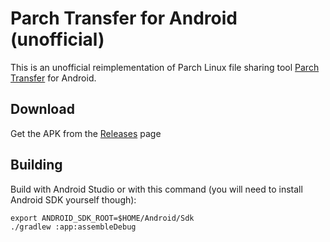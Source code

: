 # Parch Transfer for Android (unofficial)

This is an unofficial reimplementation of Parch Linux file sharing tool [Parch Transfer](https://github.com/parchlinux/parch-transfer) for Android.

## Download
Get the APK from the [Releases](https://github.com/parchlinux/parch-transfer-android/releases) page

## Building

Build with Android Studio or with this command (you will need to install Android SDK yourself though):

```
export ANDROID_SDK_ROOT=$HOME/Android/Sdk
./gradlew :app:assembleDebug
```